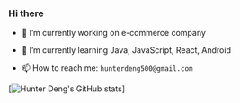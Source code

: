 ### Hi there 

<!--
**hunterdeng500/hunterdeng500** is a ✨ _special_ ✨ repository because its `README.md` (this file) appears on your GitHub profile.

Here are some ideas to get you started:

- 👯 I’m looking to collaborate on ...
- 🤔 I’m looking for help with ...
- 💬 Ask me about ...
- 😄 Pronouns: ...
- ⚡ Fun fact: ...
-->


- 🔭 I’m currently working on e-commerce company
  
- 🌱 I’m currently learning Java, JavaScript, React, Android
  
- 📫 How to reach me: ```hunterdeng500@gmail.com```
  

[![Hunter Deng's GitHub stats](https://github-readme-stats.vercel.app/api?username=hunterdeng500)]
